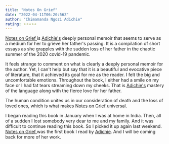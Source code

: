 ```yaml
---
title: "Notes On Grief"
date: "2022-04-11T06:20:56Z"
author: "Chimamanda Ngozi Adichie"
rating: ⭐⭐⭐⭐⭐
---
```


<a href="https://www.goodreads.com/book/show/57032570-notes-on-grief">Notes on Grief </a> is <a href="https://www.goodreads.com/author/show/19992417.Chimamanda_Ngozi_Adichie">Adichie's</a> deeply personal memoir that seems to serve as a medium for her to grieve her father's passing. It is a compilation of short essays as she grapples with the sudden loss of her father in the chaotic summer of the 2020 covid-19 pandemic. 

It feels strange to comment on what is clearly a deeply personal memoir for the author. Yet, I can't help but say that it is a beautiful and evocative piece of literature, that it achieved its goal for me as the reader. I felt the big and uncomfortable emotions. Throughout the book, I either had a smile on my face or I had fat tears streaming down my cheeks. That is <a href="https://www.goodreads.com/author/show/19992417.Chimamanda_Ngozi_Adichie">Adichie's</a> mastery of the language along with the fierce love for her father.

The human condition unites us in our consideration of death and the loss of loved ones, which is what makes <a href="https://www.goodreads.com/book/show/57032570-notes-on-grief">Notes on Grief </a> universal. 

I began reading this book in January when I was at home in India. Then, all of a sudden I lost somebody very dear to me and my family. And it was difficult to continue reading this book. So I picked it up again last weekend. <a href="https://www.goodreads.com/book/show/57032570-notes-on-grief">Notes on Grief </a> was the first book I read by <a href="https://www.goodreads.com/author/show/19992417.Chimamanda_Ngozi_Adichie">Adichie</a>.  And I will be coming back for more of her work. 